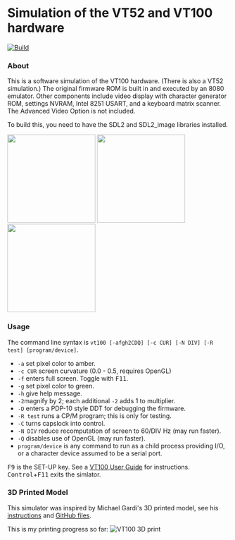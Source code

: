 # Simulation of the VT52 and VT100 hardware

[![Build](https://github.com/larsbrinkhoff/terminal-simulator/actions/workflows/build.yml/badge.svg)](https://github.com/larsbrinkhoff/terminal-simulator/actions/workflows/build.yml)

### About

This is a software simulation of the VT100 hardware.  (There is also a
VT52 simulation.)  The original firmware ROM is built in and executed
by an 8080 emulator.  Other components include video display with
character generator ROM, settings NVRAM, Intel 8251 USART, and a
keyboard matrix scanner.  The Advanced Video Option is not included.

To build this, you need to have the SDL2 and SDL2_image libraries
installed.

<img src="https://user-images.githubusercontent.com/775050/121336737-1a279100-c91c-11eb-87fb-bd015b20e7fa.png" width="200"> <img src="https://user-images.githubusercontent.com/775050/121338972-53610080-c91e-11eb-94aa-8c670bb2e8e3.png" width="200"> <img src="https://user-images.githubusercontent.com/775050/121336830-2dd2f780-c91c-11eb-84b6-e7dacf5324d0.png" width="200">

### Usage

The command line syntax is `vt100 [-afgh2CDQ] [-c CUR] [-N DIV] [-R test] [program/device]`.

- `-a` set pixel color to amber.
- `-c CUR` screen curvature (0.0 - 0.5, requires OpenGL)
- `-f` enters full screen.  Toggle with <kbd>F11</kbd>.
- `-g` set pixel color to green.
- `-h` give help message.
- `-2`magnify by 2; each additional `-2` adds 1 to multiplier.
- `-D` enters a PDP-10 style DDT for debugging the firmware.
- `-R test` runs a CP/M program; this is only for testing.
- `-C` turns capslock into control.
- `-N DIV` reduce recomputation of screen to 60/DIV Hz (may run faster).
- `-Q` disables use of OpenGL (may run faster).
- `program/device` is any command to run as a child process providing I/O,
  or a character device assumed to be a serial port.

<kbd>F9</kbd> is the SET-UP key.  See a [VT100 User
Guide](https://vt100.net/docs/vt100-ug/chapter1.html) for instructions.
<kbd>Control</kbd>+<kbd>F11</kbd> exits the simlator.

### 3D Printed Model

This simulator was inspired by Michael Gardi's 3D printed model, see his
[instructions](https://www.instructables.com/23-Scale-VT100-Terminal-Reproduction/)
and [GitHub files](https://github.com/kidmirage/2-3-Scale-VT100-Terminal-Reproduction).

This is my printing progress so far:
![VT100 3D print](https://retrocomputingforum.com/uploads/default/original/2X/c/c4f3cae595903887ff446df226e7f89e31eb5b14.jpeg)
